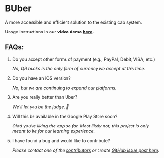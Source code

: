 # BUber   
 A more accessible and efficient solution to the existing cab system.
 
Usage instructions in our **video demo [here](https://photos.app.goo.gl/gK63vDJ72ShFJrn9A).**

## FAQs:
1. Do you accept other forms of payment (e.g., PayPal, Debit, VISA, etc.)

    _No, QR bucks is the only form of currency we accept at this time._
    
2. Do you have an iOS version?

    _No, but we are continuing to expand our platforms._
    
3. Are you really better than Uber?

    _We'll let you be the judge. 🙂_
    
4. Will this be available in the Google Play Store soon?

    _Glad you're liking the app so far. Most likely not, this project is only meant to be for our learning experience._
    
5. I have found a bug and would like to contribute?
    
    _Please contact one of the [contributors](https://github.com/CMPUT301W20T27/BUber/graphs/contributors) or create [GitHub issue post here](https://github.com/CMPUT301W20T27/BUber/issues)._
